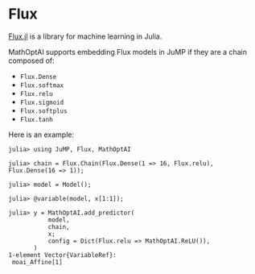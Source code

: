 # Flux

[Flux.jl](https://github.com/FluxML/Flux.jl) is a library for machine learning
in Julia.

MathOptAI supports embedding Flux models in JuMP if they are a chain composed
of:

 * `Flux.Dense`
 * `Flux.softmax`
 * `Flux.relu`
 * `Flux.sigmoid`
 * `Flux.softplus`
 * `Flux.tanh`

Here is an example:

```jldoctest
julia> using JuMP, Flux, MathOptAI

julia> chain = Flux.Chain(Flux.Dense(1 => 16, Flux.relu), Flux.Dense(16 => 1));

julia> model = Model();

julia> @variable(model, x[1:1]);

julia> y = MathOptAI.add_predictor(
           model,
           chain,
           x;
           config = Dict(Flux.relu => MathOptAI.ReLU()),
       )
1-element Vector{VariableRef}:
 moai_Affine[1]
```
